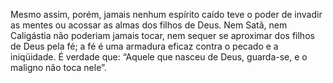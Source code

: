 ﻿Mesmo assim, porém, jamais nenhum espírito caído teve o poder de invadir as mentes ou acossar as almas dos filhos de Deus. Nem Satã, nem Caligástia não poderiam jamais tocar, nem sequer se aproximar dos filhos de Deus pela fé; a fé é uma armadura eficaz contra o pecado e a iniqüidade. É verdade que: “Aquele que nasceu de Deus, guarda-se, e o maligno não toca nele”.
